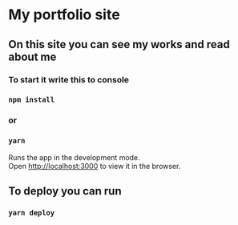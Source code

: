 # My portfolio site

## On this site you can see my works and read about me

### To start it write this to console

### `npm install`
### or
### `yarn` 

Runs the app in the development mode.\
Open [http://localhost:3000](http://localhost:3000) to view it in the browser.

## To deploy you can run 
### `yarn deploy`
